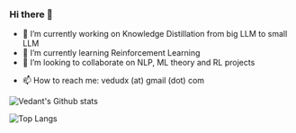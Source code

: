 ### Hi there 👋

<!--
**vedudx/vedudx** is a ✨ _special_ ✨ repository because its `README.md` (this file) appears on your GitHub profile.

Here are some ideas to get you started:
-->

- 🔭 I’m currently working on Knowledge Distillation from big LLM to small LLM
- 🌱 I’m currently learning Reinforcement Learning 
- 👯 I’m looking to collaborate on NLP, ML theory and RL projects
<!-- - 🤔 I’m looking for help with -->
<!-- - 💬 Ask me about -->
- 📫 How to reach me: vedudx (at) gmail (dot) com
<!-- - 😄 Pronouns: ... -->
<!-- - ⚡ Fun fact: ... -->



![Vedant's Github stats](https://github-readme-stats.vercel.app/api?username=vedudx&show_icons=true&theme=transparent)

![Top Langs](https://github-readme-stats.vercel.app/api/top-langs/?username=vedudx&layout=compact&theme=transparent)



